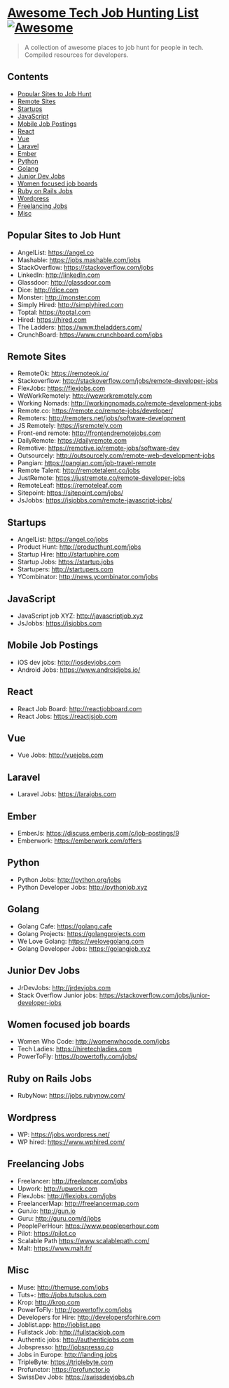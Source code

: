 <!--lint ignore awesome-contributing-->
# [Awesome Tech Job Hunting List](https://github.com/randallkanna/awesome-job-list) [![Awesome](https://awesome.re/badge.svg)](https://awesome.re)

> A collection of awesome places to job hunt for people in tech. Compiled resources for developers.

## Contents

- [Popular Sites to Job Hunt](#popular-sites-to-job-hunt)
- [Remote Sites](#remote-sites)
- [Startups](#startups)
- [JavaScript](#javascript)
- [Mobile Job Postings](#mobile-job-postings)
- [React](#react)
- [Vue](#vue)
- [Laravel](#laravel)
- [Ember](#ember)
- [Python](#python)
- [Golang](#golang)
- [Junior Dev Jobs](#junior-dev-jobs)
- [Women focused job boards](#women-focused-job-boards)
- [Ruby on Rails Jobs](#ruby-on-rails-jobs)
- [Wordpress](#wordpress)
- [Freelancing Jobs](#freelancing-jobs)
- [Misc](#misc)

## Popular Sites to Job Hunt

- AngelList: https://angel.co
- Mashable: https://jobs.mashable.com/jobs
- StackOverflow: https://stackoverflow.com/jobs
- LinkedIn: http://linkedIn.com
- Glassdoor: http://glassdoor.com
- Dice: http://dice.com
- Monster: http://monster.com
- Simply Hired: http://simplyhired.com
- Toptal: https://toptal.com
- Hired: https://hired.com
- The Ladders: https://www.theladders.com/
- CrunchBoard: https://www.crunchboard.com/jobs

## Remote Sites

- RemoteOk: https://remoteok.io/
- Stackoverflow: http://stackoverflow.com/jobs/remote-developer-jobs
- FlexJobs: https://flexjobs.com
- WeWorkRemotely: http://weworkremotely.com
- Working Nomads: http://workingnomads.co/remote-development-jobs
- Remote.co: https://remote.co/remote-jobs/developer/
- Remoters: http://remoters.net/jobs/software-development
- JS Remotely: https://jsremotely.com
- Front-end remote: http://frontendremotejobs.com
- DailyRemote: https://dailyremote.com
- Remotive: https://remotive.io/remote-jobs/software-dev
- Outsourcely: http://outsourcely.com/remote-web-development-jobs
- Pangian: https://pangian.com/job-travel-remote
- Remote Talent: http://remotetalent.co/jobs
- JustRemote: https://justremote.co/remote-developer-jobs
- RemoteLeaf: https://remoteleaf.com
- Sitepoint: https://sitepoint.com/jobs/
- JsJobbs: https://jsjobbs.com/remote-javascript-jobs/

## Startups

- AngelList: https://angel.co/jobs
- Product Hunt: http://producthunt.com/jobs
- Startup Hire: http://startuphire.com
- Startup Jobs: https://startup.jobs
- Startupers: http://startupers.com
- YCombinator: http://news.ycombinator.com/jobs

## JavaScript

- JavaScript job XYZ: http://javascriptjob.xyz
- JsJobbs: https://jsjobbs.com

## Mobile Job Postings

- iOS dev jobs: http://iosdevjobs.com
- Android Jobs: https://www.androidjobs.io/

## React

- React Job Board: http://reactjobboard.com
- React Jobs: https://reactjsjob.com

## Vue

- Vue Jobs: http://vuejobs.com

## Laravel

- Laravel Jobs: https://larajobs.com

## Ember

- EmberJs: https://discuss.emberjs.com/c/job-postings/9
- Emberwork: https://emberwork.com/offers

## Python

- Python Jobs: http://python.org/jobs
- Python Developer Jobs: http://pythonjob.xyz

## Golang

- Golang Cafe: https://golang.cafe
- Golang Projects: https://golangprojects.com
- We Love Golang: https://welovegolang.com
- Golang Developer Jobs: https://golangjob.xyz

## Junior Dev Jobs

- JrDevJobs: http://jrdevjobs.com
- Stack Overflow Junior jobs: https://stackoverflow.com/jobs/junior-developer-jobs

## Women focused job boards

- Women Who Code: http://womenwhocode.com/jobs
- Tech Ladies: https://hiretechladies.com
- PowerToFly: https://powertofly.com/jobs/

## Ruby on Rails Jobs

- RubyNow: https://jobs.rubynow.com/

## Wordpress

- WP: https://jobs.wordpress.net/
- WP hired: https://www.wphired.com/

## Freelancing Jobs

- Freelancer: http://freelancer.com/jobs
- Upwork: http://upwork.com
- FlexJobs: http://flexjobs.com/jobs
- FreelancerMap: http://freelancermap.com
- Gun.io: http://gun.io
- Guru: http://guru.com/d/jobs
- PeoplePerHour: https://www.peopleperhour.com
- Pilot: https://pilot.co
- Scalable Path https://www.scalablepath.com/
- Malt: https://www.malt.fr/

## Misc

- Muse: http://themuse.com/jobs
- Tuts+: http://jobs.tutsplus.com
- Krop: http://krop.com
- PowerToFly: http://powertofly.com/jobs
- Developers for Hire: http://developersforhire.com
- Joblist.app: http://joblist.app
- Fullstack Job: http://fullstackjob.com
- Authentic jobs: http://authenticjobs.com
- Jobspresso: http://jobspresso.co
- Jobs in Europe: http://landing.jobs
- TripleByte: https://triplebyte.com
- Profunctor: https://profunctor.io
- SwissDev Jobs: https://swissdevjobs.ch
